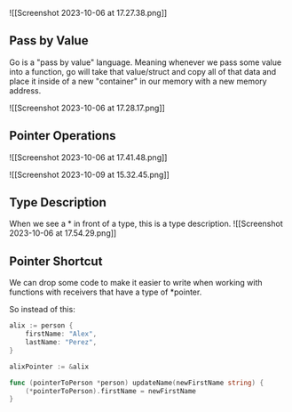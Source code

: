 ![[Screenshot 2023-10-06 at 17.27.38.png]]

## Pass by Value
Go is a "pass by value" language. Meaning whenever we pass some value into a function, go will take that value/struct and copy all of that data and place it inside of a new "container" in our memory with a new memory address.

![[Screenshot 2023-10-06 at 17.28.17.png]]

## Pointer Operations

![[Screenshot 2023-10-06 at 17.41.48.png]]

![[Screenshot 2023-10-09 at 15.32.45.png]]

## Type Description
When we see a * in front of a type, this is a type description.
![[Screenshot 2023-10-06 at 17.54.29.png]]

## Pointer Shortcut
We can drop some code to make it easier to write when working with functions with receivers that have a type of *pointer.

So instead of this:
```go
alix := person {
	firstName: "Alex",
	lastName: "Perez",
}

alixPointer := &alix

func (pointerToPerson *person) updateName(newFirstName string) {
	(*pointerToPerson).firstName = newFirstName
}
```